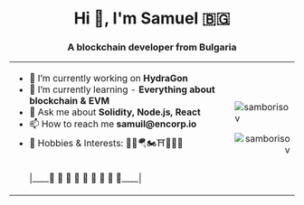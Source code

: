 <h1 align="center">Hi 👋, I'm Samuel <span>🇧🇬</span></h1>
<h3 align="center">A blockchain developer from Bulgaria</h3>
<table align="center">
  <tr>
    <td>
      <ul>
        <li>🔭 I’m currently working on <strong>HydraGon</strong></li>
        <li>🌱 I’m currently learning - <strong>Everything about blockchain & EVM</strong></li>
        <li>💬 Ask me about <strong>Solidity, Node.js, React</strong></li>
        <li>📫 How to reach me <strong>samuil@encorp.io</strong></li>
        <li>🎡 Hobbies & Interests: 🥁🤿🪂🏍⛩🤺🏊‍♂️</li>
        <br>
              <p>|____🌳 🪷 🪺 🪷 🪺 🪷 🪺 🪷 🌳____|</p>
      </ul>
    </td>
    <td>
      <div>
        <p><img align="center" src="https://github-readme-stats.vercel.app/api/top-langs?username=samborisov&show_icons=true&locale=en&layout=compact&theme=dark" alt="samborisov" /></p>
        <p align="right"> <img src="https://komarev.com/ghpvc/?username=samborisov&label=Profile%20views&color=0e75b6&style=flat" alt="samborisov" /> </p>
      </div>
    </td>
  </tr>
</table>



<!--
**SamBorisov/SamBorisov** is a ✨ _special_ ✨ repository because its `README.md` (this file) appears on your GitHub profile.

Here are some ideas to get you started:

- 🔭 I’m currently working on ...
- 🌱 I’m currently learning ...
- 👯 I’m looking to collaborate on ...
- 🤔 I’m looking for help with ...
- 💬 Ask me about ...
- 📫 How to reach me: ...
- 😄 Pronouns: ...
- ⚡ Fun fact: ...
-->
